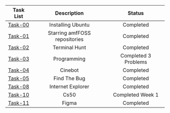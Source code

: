 | Task List | Description | Status |
| :-:       | :-:         | :-:    |
| [Task-00](https://github.com/RohanBabbar/amfoss-tasks/tree/main/task-0)   | Installing Ubuntu | Completed |
| [Task-01](https://github.com/RohanBabbar/amfoss-tasks/tree/main/task-01)   | Starring amfFOSS repositories | Completed |
| [Task-02](https://github.com/RohanBabbar/amfoss-tasks/tree/main/task-02)   | Terminal Hunt | Completed |
| [Task-03](https://github.com/RohanBabbar/amfoss-tasks/tree/main/task-03)  | Programming | Completed 3 Problems |
| [Task-04](https://github.com/RohanBabbar/amfoss-tasks/tree/main/task-04)   | Cinebot | Completed |
| [Task-05](https://github.com/RohanBabbar/amfoss-tasks/tree/main/task-05)   | Find The Bug | Completed |
| [Task-08](https://github.com/RohanBabbar/amfoss-tasks/tree/main/task-08)   | Internet Explorer | Completed |
| [Task-10](https://github.com/RohanBabbar/amfoss-tasks/tree/main/task-10)   | Cs50 | Completed  Week 1|
| [Task-11](https://github.com/RohanBabbar/amfoss-tasks/tree/main/task-11)   | Figma | Completed  |
